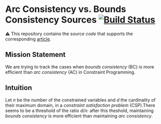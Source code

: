 # Arc Consistency vs. Bounds Consistency Sources [![Build Status](https://travis-ci.org/pothitos/ACvsBC-Experiments.svg?branch=master)](https://travis-ci.org/pothitos/ACvsBC-Experiments)

:warning: This repository contains the _source code_ that
supports the corresponding
[article](https://github.com/pothitos/ACvsBC).

## Mission Statement

We are trying to track the cases when _bounds consistency_
(BC) is more efficient than _arc consistency_ (AC) in
Constraint Programming.

## Intuition

Let _n_ be the number of the constrained variables and _d_
the cardinality of their maximum domain, in a _constraint
satisfaction problem_ (CSP).There seems to be a threshold of
the ratio _d_/_n_: after this theshold, maintaining _bounds
consistency_ is more efficient than maintaining _arc
consistency_.
